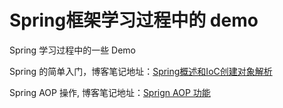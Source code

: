 # Spring框架学习过程中的 demo

Spring 学习过程中的一些 Demo

Spring 的简单入门，博客笔记地址：[Spring概述和IoC创建对象解析](https://blog.csdn.net/qq_44713454/article/details/107800347)

Spring AOP 操作, 博客笔记地址：[Sprign AOP 功能](https://blog.csdn.net/qq_44713454/article/details/107861600)